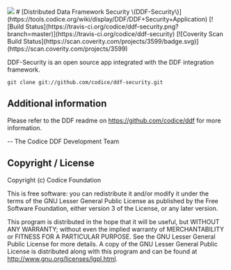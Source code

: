 <!--
/*
 * Copyright (c) Codice Foundation
 *
 * This is free software: you can redistribute it and/or modify it under the terms of the GNU Lesser General Public License as published by the Free Software Foundation, either
 * version 3 of the License, or any later version. 
 *
 * This program is distributed in the hope that it will be useful, but WITHOUT ANY WARRANTY; without even the implied warranty of MERCHANTABILITY or FITNESS FOR A PARTICULAR PURPOSE.
 * See the GNU Lesser General Public License for more details. A copy of the GNU Lesser General Public License is distributed along with this program and can be found at
 * <http://www.gnu.org/licenses/lgpl.html>.
 */
-->
<img src="https://tools.codice.org/wiki/download/attachments/3047458/ddf.jpg"/>
# [Distributed Data Framework Security \(DDF-Security\)](https://tools.codice.org/wiki/display/DDF/DDF+Security+Application)
[![Build Status](https://travis-ci.org/codice/ddf-security.png?branch=master)](https://travis-ci.org/codice/ddf-security)
[![Coverity Scan Build Status](https://scan.coverity.com/projects/3599/badge.svg)](https://scan.coverity.com/projects/3599)


DDF-Security is an open source app integrated with the DDF integration framework. 

```
git clone git://github.com/codice/ddf-security.git
```

## Additional information
Please refer to the DDF readme on https://github.com/codice/ddf for more information.

-- The Codice DDF Development Team

## Copyright / License
Copyright (c) Codice Foundation
 
This is free software: you can redistribute it and/or modify it under the terms of the GNU Lesser General Public License 
as published by the Free Software Foundation, either version 3 of the License, or any later version. 
 
This program is distributed in the hope that it will be useful, but WITHOUT ANY WARRANTY; without even the implied warranty of MERCHANTABILITY or FITNESS FOR A PARTICULAR PURPOSE.
See the GNU Lesser General Public License for more details. A copy of the GNU Lesser General Public License is distributed along with this program and can be found at
<http://www.gnu.org/licenses/lgpl.html>.
 
